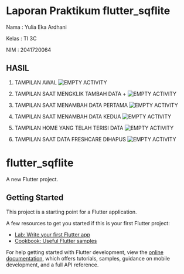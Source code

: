 # Laporan Praktikum flutter_sqflite

Nama : Yulia Eka Ardhani

Kelas : TI 3C

NIM : 2041720064

## HASIL

1. TAMPILAN AWAL
![EMPTY ACTIVITY](ss/ss1.jpeg)

2. TAMPILAN SAAT MENGKLIK TAMBAH DATA +
![EMPTY ACTIVITY](ss/ss2.jpeg)

3. TAMPILAN SAAT MENAMBAH DATA PERTAMA
![EMPTY ACTIVITY](ss/ss3.jpeg)

4. TAMPILAN SAAT MENAMBAH DATA KEDUA
![EMPTY ACTIVITY](ss/ss4.jpeg)

5. TAMPILAN HOME YANG TELAH TERISI DATA
![EMPTY ACTIVITY](ss/ss5.jpeg)

6. TAMPILAN SAAT DATA FRESHCARE DIHAPUS
![EMPTY ACTIVITY](ss/ss6.jpeg)


# flutter_sqflite

A new Flutter project.

## Getting Started

This project is a starting point for a Flutter application.

A few resources to get you started if this is your first Flutter project:

- [Lab: Write your first Flutter app](https://docs.flutter.dev/get-started/codelab)
- [Cookbook: Useful Flutter samples](https://docs.flutter.dev/cookbook)

For help getting started with Flutter development, view the
[online documentation](https://docs.flutter.dev/), which offers tutorials,
samples, guidance on mobile development, and a full API reference.

